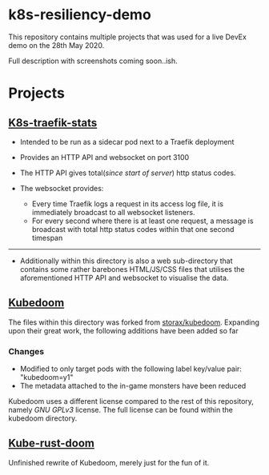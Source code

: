 # k8s-resiliency-demo

This repository contains multiple projects that was used for a live DevEx demo on the 28th May 2020.

Full description with screenshots coming soon..ish.

# Projects

## [K8s-traefik-stats](k8s-traefik-stats)
* Intended to be run as a sidecar pod next to a Traefik deployment
* Provides an HTTP API and websocket on port 3100
* The HTTP API gives total(*since start of server*) http status codes.
* The websocket provides:

  * Every time Traefik logs a request in its access log file, it is immediately broadcast to all websocket listeners.
  * For every second where there is at least one request, a message is broadcast with total http status codes within that one second timespan

---

* Additionally within this directory is also a web sub-directory that contains some rather barebones HTML/JS/CSS files that utilises the aforementioned HTTP API and websocket to visualise the data. 

## [Kubedoom](kubedoom)

The files within this directory was forked from [storax/kubedoom](https://github.com/storax/kubedoom). Expanding upon their great work, the following additions have been added so far

### **Changes**
* Modified to only target pods with the following label key/value pair: "kubedoom=y1"
* The metadata attached to the in-game monsters have been reduced

Kubedoom uses a different license compared to the rest of this repository, namely *GNU GPLv3* license. The full license can be found within the kubedoom directory.

## [Kube-rust-doom](kube-rust-doom)

Unfinished rewrite of Kubedoom, merely just for the fun of it.